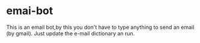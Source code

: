 # emai-bot
This is an email bot,by this you don't have to type anything to send an email (by gmail). Just update the e-mail dictionary an run.
